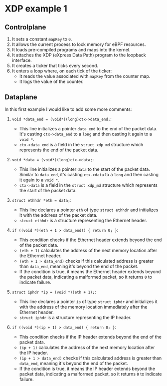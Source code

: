 # XDP example 1

## Controlplane

1. It sets a constant `mapKey` to `0`.
2. It allows the current process to lock memory for eBPF resources.
3. It loads pre-compiled programs and maps into the kernel.
4. It attaches the XDP (eXpress Data Path) program to the loopback interface.
5. It creates a ticker that ticks every second.
6. It enters a loop where, on each tick of the ticker:
   - It reads the value associated with `mapKey` from the counter map.
   - It logs the value of the counter.

## Dataplane

In this first example I would like to add some more comments:

1. `void *data_end = (void*)(long)ctx->data_end;`:
   - This line initializes a pointer `data_end` to the end of the packet data. It's casting `ctx->data_end` to a `long` and then casting it again to a `void *`.
   - `ctx->data_end` is a field in the `struct xdp_md` structure which represents the end of the packet data.

2. `void *data = (void*)(long)ctx->data;`:
   - This line initializes a pointer `data` to the start of the packet data. Similar to `data_end`, it's casting `ctx->data` to a `long` and then casting it again to a `void *`.
   - `ctx->data` is a field in the `struct xdp_md` structure which represents the start of the packet data.

3. `struct ethhdr *eth = data;`:
   - This line declares a pointer `eth` of type `struct ethhdr` and initializes it with the address of the packet data.
   - `struct ethhdr` is a structure representing the Ethernet header.

4. `if ((void *)(eth + 1 > data_end)) { return 0; }`:
   - This condition checks if the Ethernet header extends beyond the end of the packet data.
   - `(eth + 1)` calculates the address of the next memory location after the Ethernet header.
   - `(eth + 1 > data_end)` checks if this calculated address is greater than `data_end`, meaning it's beyond the end of the packet.
   - If the condition is true, it means the Ethernet header extends beyond the packet data, indicating a malformed packet, so it returns `0` to indicate failure.

5. `struct iphdr *ip = (void *)(eth + 1);`:
   - This line declares a pointer `ip` of type `struct iphdr` and initializes it with the address of the memory location immediately after the Ethernet header.
   - `struct iphdr` is a structure representing the IP header.

6. `if ((void *)(ip + 1) > data_end) { return 0; }`:
   - This condition checks if the IP header extends beyond the end of the packet data.
   - `(ip + 1)` calculates the address of the next memory location after the IP header.
   - `(ip + 1 > data_end)` checks if this calculated address is greater than `data_end`, meaning it's beyond the end of the packet.
   - If the condition is true, it means the IP header extends beyond the packet data, indicating a malformed packet, so it returns `0` to indicate failure.

